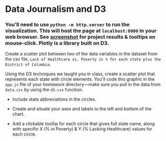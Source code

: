 # Data Journalism and D3

### You'll need to use `python -m http.server` to run the visualization. This will host the page at `localhost:8000` in your web browser. See [screenshot](https://github.com/lyli888/Level-12-D3/blob/main/Interactive%20ToolTip%20Graph%20Screenshot.png) for project results & tooltips on mouse-click. Plotly is a library built on D3.

Create a scatter plot between two of the data variables in the dataset from the csv file, `Lack of Healthcare vs. Poverty in % for each state plus the District of Columbia`.

Using the D3 techniques we taught you in class, create a scatter plot that represents each state with circle elements. You'll code this graphic in the `app.js` file of your homework directory—make sure you pull in the data from `data.csv` by using the `d3.csv` function. 

* Include state abbreviations in the circles.

* Create and situate your axes and labels to the left and bottom of the chart.

* Add a clickable tooltip for each circle that gives full state name, along with specific X (% in Poverty) & Y (% Lacking Healthcare) values for each circle.







